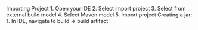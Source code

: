 Importing Project
    1. Open your IDE
    2. Select import project
    3. Select from external build model
    4. Select Maven model
    5. Import project
Creating a jar:
    1. In IDE, navigate to build -> build artifact
 